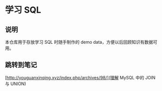 # 学习 SQL

## 说明
本仓库用于存放学习 SQL 时随手制作的 demo data，方便以后回顾知识有数据可用。

## 跳转到笔记
[http://youguanxinqing.xyz/index.php/archives/98/](理解 MySQL 中的 JOIN 与 UNION)